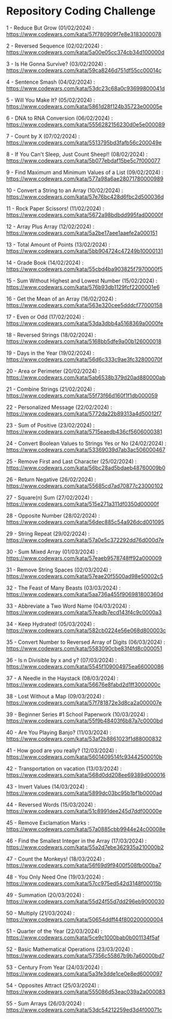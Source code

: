 <h1>Repository Coding Challenge</h1>

1 - Reduce But Grow (01/02/2024) : https://www.codewars.com/kata/57f780909f7e8e3183000078

2 - Reversed Sequence (02/02/2024) : https://www.codewars.com/kata/5a00e05cc374cb34d100000d

3 - Is He Gonna Survive? (03/02/2024) : https://www.codewars.com/kata/59ca8246d751df55cc00014c

4 - Sentence Smash (04/02/2024) : https://www.codewars.com/kata/53dc23c68a0c93699800041d

5 - Will You Make It? (05/02/2024) : https://www.codewars.com/kata/5861d28f124b35723e00005e

6 - DNA to RNA Conversion (06/02/2024) : https://www.codewars.com/kata/5556282156230d0e5e000089

7 - Count by X (07/02/2024) : https://www.codewars.com/kata/5513795bd3fafb56c200049e

8 - If You Can't Sleep, Just Count Sheep!! (08/02/2024) : https://www.codewars.com/kata/5b077ebdaf15be5c7f000077

9 - Find Maximum and Minimum Values of a List (09/02/2024) : https://www.codewars.com/kata/577a98a6ae28071780000989

10 - Convert a String to an Array (10/02/2024) : https://www.codewars.com/kata/57e76bc428d6fbc2d500036d

11 - Rock Paper Scissors! (11/02/2024) : https://www.codewars.com/kata/5672a98bdbdd995fad00000f

12 - Array Plus Array (12/02/2024) : https://www.codewars.com/kata/5a2be17aee1aaefe2a000151

13 - Total Amount of Points (13/02/2024) : https://www.codewars.com/kata/5bb904724c47249b10000131

14 - Grade Book (14/02/2024) : https://www.codewars.com/kata/55cbd4ba903825f7970000f5

15 - Sum Without Highest and Lowest Number (15/02/2024) : https://www.codewars.com/kata/576b93db1129fcf2200001e6

16 - Get the Mean of an Array (16/02/2024) : https://www.codewars.com/kata/563e320cee5dddcf77000158

17 - Even or Odd (17/02/2024) : https://www.codewars.com/kata/53da3dbb4a5168369a0000fe

18 - Reversed Strings (18/02/2024) : https://www.codewars.com/kata/5168bb5dfe9a00b126000018

19 - Days in the Year (19/02/2024) : https://www.codewars.com/kata/56d6c333c9ae3fc32800070f

20 - Area or Perimeter (20/02/2024) : https://www.codewars.com/kata/5ab6538b379d20ad880000ab

21 - Combine Strings (21/02/2024) : https://www.codewars.com/kata/55f73f66d160f1f1db000059

22 - Personalized Message (22/02/2024) : https://www.codewars.com/kata/5772da22b89313a4d50012f7

23 - Sum of Positive (23/02/2024) : https://www.codewars.com/kata/5715eaedb436cf5606000381

24 - Convert Boolean Values to Strings Yes or No (24/02/2024) : https://www.codewars.com/kata/53369039d7ab3ac506000467

25 - Remove First and Last Character (25/02/2024) : https://www.codewars.com/kata/56bc28ad5bdaeb48760009b0

26 - Return Negative (26/02/2024) : https://www.codewars.com/kata/55685cd7ad70877c23000102

27 - Square(n) Sum (27/02/2024) : https://www.codewars.com/kata/515e271a311df0350d00000f

28 - Opposite Number (28/02/2024) : https://www.codewars.com/kata/56dec885c54a926dcd001095

29 - String Repeat (29/02/2024) : https://www.codewars.com/kata/57a0e5c372292dd76d000d7e

30 - Sum Mixed Array (01/03/2024) : https://www.codewars.com/kata/57eaeb9578748ff92a000009

31 - Remove String Spaces (02/03/2024) : https://www.codewars.com/kata/57eae20f5500ad98e50002c5

32 - The Feast of Many Beasts (03/03/2024) : https://www.codewars.com/kata/5aa736a455f906981800360d

33 - Abbreviate a Two Word Name (04/03/2024) : https://www.codewars.com/kata/57eadb7ecd143f4c9c0000a3

34 - Keep Hydrated! (05/03/2024) : https://www.codewars.com/kata/582cb0224e56e068d800003c

35 - Convert Number to Reversed Array of Digits (06/03/2024) : https://www.codewars.com/kata/5583090cbe83f4fd8c000051

36 - Is n Divisible by x and y? (07/03/2024) : https://www.codewars.com/kata/5545f109004975ea66000086

37 - A Needle in the Haystack (08/03/2024) : https://www.codewars.com/kata/56676e8fabd2d1ff3000000c

38 - Lost Without a Map (09/03/2024) : https://www.codewars.com/kata/57f781872e3d8ca2a000007e

39 - Beginner Series #1 School Paperwork (10/03/2024) : https://www.codewars.com/kata/55f9b48403f6b87a7c0000bd

40 - Are You Playing Banjo? (11/03/2024) : https://www.codewars.com/kata/53af2b8861023f1d88000832

41 - How good are you really? (12/03/2024) : https://www.codewars.com/kata/5601409514fc93442500010b

42 - Transportation on vacation (13/03/2024) : https://www.codewars.com/kata/568d0dd208ee69389d000016

43 - Invert Values (14/03/2024) : https://www.codewars.com/kata/5899dc03bc95b1bf1b0000ad

44 - Reversed Words (15/03/2024) : https://www.codewars.com/kata/51c8991dee245d7ddf00000e

45 - Remove Exclamation Marks : https://www.codewars.com/kata/57a0885cbb9944e24c00008e

46 - Find the Smallest Integer in the Array (17/03/2024) : https://www.codewars.com/kata/55a2d7ebe362935a210000b2

47 - Count the Monkeys! (18/03/2024) : https://www.codewars.com/kata/56f69d9f9400f508fb000ba7

48 - You Only Need One (19/03/2024) : https://www.codewars.com/kata/57cc975ed542d3148f00015b

49 - Summation (20/03/2024) : https://www.codewars.com/kata/55d24f55d7dd296eb9000030

50 - Multiply (21/03/2024) : https://www.codewars.com/kata/50654ddff44f800200000004

51 - Quarter of the Year (22/03/2024) : https://www.codewars.com/kata/5ce9c1000bab0b001134f5af

52 - Basic Mathematical Operations (23/03/2024) : https://www.codewars.com/kata/57356c55867b9b7a60000bd7

53 - Century From Year (24/03/2024) : https://www.codewars.com/kata/5a3fe3dde1ce0e8ed6000097

54 - Opposites Attract (25/03/2024) : https://www.codewars.com/kata/555086d53eac039a2a000083

55 - Sum Arrays (26/03/2024) : https://www.codewars.com/kata/53dc54212259ed3d4f00071c
